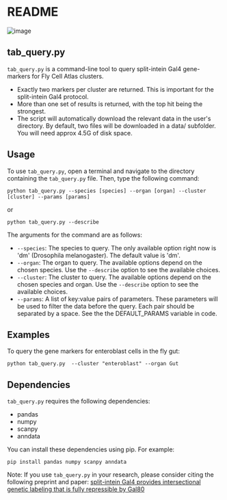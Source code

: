 # README

![image](https://user-images.githubusercontent.com/6614489/235061911-845f5851-ecd7-4c22-925f-74a924a975ea.png)

## tab_query.py

`tab_query.py` is a command-line tool to query split-intein Gal4 gene-markers for Fly Cell Atlas clusters. 
 
  - Exactly two markers per cluster are returned. This is important for the split-intein Gal4 protocol. 
  - More than one set of results is returned, with the top hit being the strongest. 
  - The script will automatically download the relevant data in the user's directory. By default, two files will be downloaded in a data/ subfolder. You will need approx 4.5G of disk space.

## Usage

To use `tab_query.py`, open a terminal and navigate to the directory containing the `tab_query.py` file. Then, type the following command:

```
python tab_query.py --species [species] --organ [organ] --cluster [cluster] --params [params]
```
or

```
python tab_query.py --describe
```

The arguments for the command are as follows:

- `--species`: The species to query. The only available option right now is 'dm' (Drosophila melanogaster). The default value is 'dm'.
- `--organ`: The organ to query. The available options depend on the chosen species. Use the `--describe` option to see the available choices.
- `--cluster`: The cluster to query. The available options depend on the chosen species and organ. Use the `--describe` option to see the available choices.
- `--params`: A list of key:value pairs of parameters. These parameters will be used to filter the data before the query. Each pair should be separated by a space. See the the DEFAULT_PARAMS variable in code.

## Examples

To query the gene markers for enteroblast cells in the fly gut:

```
python tab_query.py  --cluster "enteroblast" --organ Gut
```


## Dependencies

`tab_query.py` requires the following dependencies:

- pandas
- numpy
- scanpy
- anndata

You can install these dependencies using pip. For example:

```
pip install pandas numpy scanpy anndata
```

Note: If you use `tab_query.py` in your research, please consider citing the following preprint and paper: [split-intein Gal4 provides intersectional genetic labeling that is fully repressible by Gal80](https://www.biorxiv.org/content/10.1101/2023.03.24.534001)
